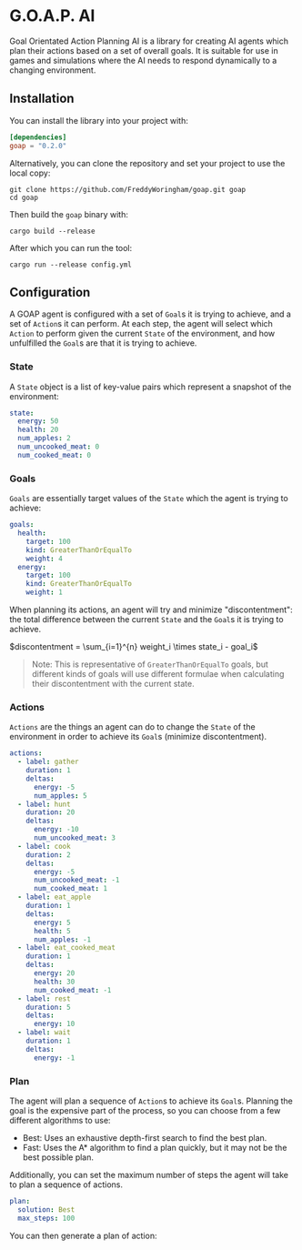 # G.O.A.P. AI

Goal Orientated Action Planning AI is a library for creating AI agents which plan their actions based on a set of overall goals.
It is suitable for use in games and simulations where the AI needs to respond dynamically to a changing environment.

## Installation

You can install the library into your project with:

```toml
[dependencies]
goap = "0.2.0"
```

Alternatively, you can clone the repository and set your project to use the local copy:

```shell
git clone https://github.com/FreddyWoringham/goap.git goap
cd goap
```

Then build the `goap` binary with:

```shell
cargo build --release
```

After which you can run the tool:

```shell
cargo run --release config.yml
```

## Configuration

A GOAP agent is configured with a set of `Goal`s it is trying to achieve, and a set of `Action`s it can perform.
At each step, the agent will select which `Action` to perform given the current `State` of the environment, and how unfulfilled the `Goal`s are that it is trying to achieve.

### State

A `State` object is a list of key-value pairs which represent a snapshot of the environment:

```yaml
state:
  energy: 50
  health: 20
  num_apples: 2
  num_uncooked_meat: 0
  num_cooked_meat: 0
```

### Goals

`Goals` are essentially target values of the `State` which the agent is trying to achieve:

```yaml
goals:
  health:
    target: 100
    kind: GreaterThanOrEqualTo
    weight: 4
  energy:
    target: 100
    kind: GreaterThanOrEqualTo
    weight: 1
```

When planning its actions, an agent will try and minimize "discontentment": the total difference between the current `State` and the `Goal`s it is trying to achieve.

$discontentment = \sum_{i=1}^{n} weight_i \times state_i - goal_i$

> Note: This is representative of `GreaterThanOrEqualTo` goals, but different kinds of goals will use different formulae when calculating their discontentment with the current state.

### Actions

`Actions` are the things an agent can do to change the `State` of the environment in order to achieve its `Goal`s (minimize discontentment).

```yaml
actions:
  - label: gather
    duration: 1
    deltas:
      energy: -5
      num_apples: 5
  - label: hunt
    duration: 20
    deltas:
      energy: -10
      num_uncooked_meat: 3
  - label: cook
    duration: 2
    deltas:
      energy: -5
      num_uncooked_meat: -1
      num_cooked_meat: 1
  - label: eat_apple
    duration: 1
    deltas:
      energy: 5
      health: 5
      num_apples: -1
  - label: eat_cooked_meat
    duration: 1
    deltas:
      energy: 20
      health: 30
      num_cooked_meat: -1
  - label: rest
    duration: 5
    deltas:
      energy: 10
  - label: wait
    duration: 1
    deltas:
      energy: -1
```

### Plan

The agent will plan a sequence of `Action`s to achieve its `Goal`s.
Planning the goal is the expensive part of the process, so you can choose from a few different algorithms to use:

- Best: Uses an exhaustive depth-first search to find the best plan.
- Fast: Uses the A\* algorithm to find a plan quickly, but it may not be the best possible plan.

Additionally, you can set the maximum number of steps the agent will take to plan a sequence of actions.

```yaml
plan:
  solution: Best
  max_steps: 100
```

You can then generate a plan of action:

```text

```
